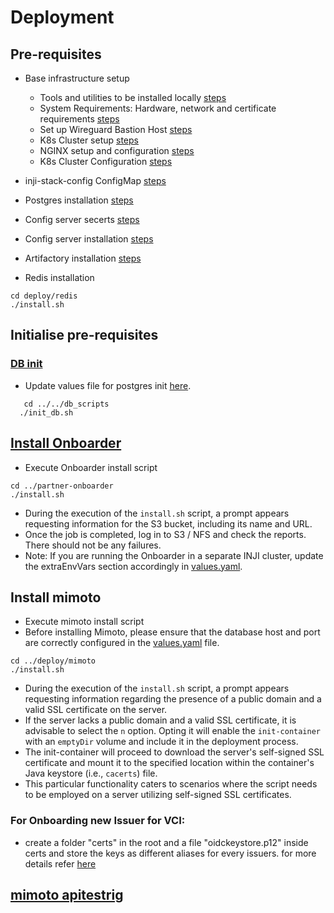 # Deployment

## Pre-requisites
* Base infrastructure setup
   * Tools and utilities to be installed locally [steps](https://docs.inji.io/readme/setup/deploy#tools-and-utilities)
   * System Requirements: Hardware, network and certificate requirements [steps](https://docs.inji.io/readme/setup/deploy#system-requirements)
   * Set up Wireguard Bastion Host [steps](https://docs.inji.io/readme/setup/deploy#wireguard)
   * K8s Cluster setup [steps](https://docs.inji.io/readme/setup/deploy#k8-cluster-setup)
   * NGINX setup and configuration [steps](https://docs.inji.io/readme/setup/deploy#nginx-for-inji-k8-cluster)
   * K8s Cluster Configuration [steps](https://docs.inji.io/readme/setup/deploy#k8-cluster-configuration)
* inji-stack-config ConfigMap [steps](https://docs.inji.io/readme/setup/deploy#pre-requisites)
* Postgres installation [steps](https://github.com/mosip/mosip-infra/tree/v1.2.0.2/deployment/v3/external/postgres)
* Config server secerts [steps](https://github.com/mosip/mosip-infra/tree/v1.2.0.2/deployment/v3/mosip/conf-secrets)
* Config server installation [steps](https://docs.inji.io/readme/setup/deploy#config-server-installation)
* Artifactory installation [steps](https://github.com/mosip/artifactory-ref-impl/tree/v1.3.0-beta.2/deploy)

* Redis installation
```
cd deploy/redis
./install.sh
```
## Initialise pre-requisites
### [DB init](../db_scripts)
* Update values file for postgres init [here](../db_scripts/init_values.yaml).
````
   cd ../../db_scripts
  ./init_db.sh
```` 

## [Install Onboarder](../partner-onboarder)
* Execute Onboarder install script
```
cd ../partner-onboarder
./install.sh
 ```
* During the execution of the `install.sh` script, a prompt appears requesting information for the S3 bucket, including its name and URL.
* Once the job is completed, log in to S3 / NFS and check the reports. There should not be any failures.
* Note: If you are running the Onboarder in a separate INJI cluster, update the extraEnvVars section accordingly in [values.yaml](../partner-onboarder/values.yaml).

## Install mimoto
* Execute mimoto install script
* Before installing Mimoto, please ensure that the database host and port are correctly configured in the [values.yaml](mimoto/values.yaml) file.
```
cd ../deploy/mimoto
./install.sh
 ```
* During the execution of the `install.sh` script, a prompt appears requesting information regarding the presence of a public domain and a valid SSL certificate on the server.
* If the server lacks a public domain and a valid SSL certificate, it is advisable to select the `n` option. Opting it will enable the `init-container` with an `emptyDir` volume and include it in the deployment process.
* The init-container will proceed to download the server's self-signed SSL certificate and mount it to the specified location within the container's Java keystore (i.e., `cacerts`) file.
* This particular functionality caters to scenarios where the script needs to be employed on a server utilizing self-signed SSL certificates.

### For Onboarding new Issuer for VCI:

- create a folder "certs" in the root and a file "oidckeystore.p12" inside certs and store the keys as different aliases for every issuers. for more details refer [here](https://docs.inji.io/inji-wallet/inji-mobile/technical-overview/customization-overview/credential_providers)

## [mimoto apitestrig](mimoto-apitestrig)